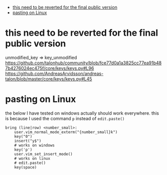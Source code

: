<!-- vim-markdown-toc GFM -->

- [this need to be reverted for the final public version](#this-need-to-be-reverted-for-the-final-public-version)
- [pasting on Linux](#pasting-on-linux)

<!-- vim-markdown-toc -->

# this need to be reverted for the final public version

unmodified_key => key_unmodified
https://github.com/talonhub/community/blob/fce77d0a1a3825cc77ea91b487b4276024ec475f/core/keys/keys.py#L96
https://github.com/AndreasArvidsson/andreas-talon/blob/master/core/keys/keys.py#L45

# pasting on Linux

the below I have tested on windows actually should work everywhere. this is because I used the command `p` instead of `edit.paste()`

```talon
bring (line|row) <number_small>:
    user.vim_normal_mode_exterm("{number_small}k")
    key("0")
    insert("y$")
    # works on windows
    key('p')
    user.vim_set_insert_mode()
    # works on linux
    # edit.paste()
    key(space)
```
